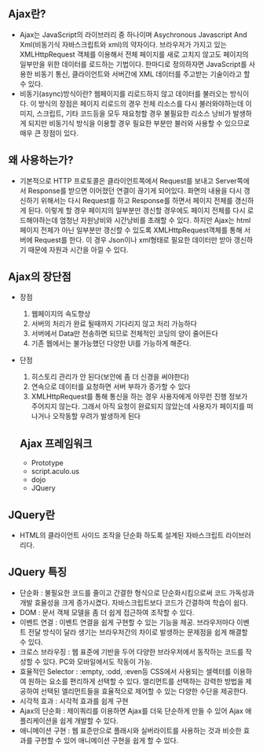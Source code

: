 ## Ajax란?
- Ajax는 JavaScript의 라이브러리 중 하나이며 Asychronous Javascript And Xml(비동기식 자바스크립트와 xml)의 약자이다. 브라우저가 가지고 있는 XMLHttpRequest 객체를 이용해서 전체 페이지를 새로 고치지 않고도 페이지의 일부만을 위한 데이터를 로드하는 기법이다. 한마디로 정의하자면 JavaScript를 사용한 비동기 통신, 클라이언트와 서버간에 XML 데이터를 주고받는 기술이라고 할 수 있다.
- 비동기(async)방식이란? 웹페이지를 리로드하지 않고 데이터를 불러오는 방식이다. 이 방식의 장점은 페이지 리로드의 경우 전체 리소스를 다시 불러와야하는데 이미지, 스크립트, 기타 코드등을 모두 재요청할 경우 불필요한 리소스 낭비가 발생하게 되지만 비동기식 방식을 이용할 경우 필요한 부분만 불러와 사용할 수 있으므로 매우 큰 장점이 있다.

## 왜 사용하는가?
- 기본적으로 HTTP 프로토콜은 클라이언트쪽에서 Request를 보내고 Server쪽에서 Response를 받으면 이어졌던 연결이 끊기게 되어있다. 화면의 내용을 다시 갱신하기 위해서는 다시 Request를 하고 Response를 하면서 페이지 전체를 갱신하게 된다. 이렇게 할 경우 페이지의 일부분만 갱신할 경우에도 페이지 전체를 다시 로드해야하는데 엄청난 자원낭비와 시간낭비를 초래할 수 있다. 하지만 Ajax는 html 페이지 전체가 아닌 일부분만 갱신할 수 있도록 XMLHttpRequest객체를 통해 서버에 Request를 한다. 이 경우 Json이나 xml형태로 필요한 데이터만 받아 갱신하기 때문에 자원과 시간을 아낄 수 있다.

## Ajax의 장단점
- 장점
  <ol>
    <li>웹페이지의 속도향상</li>
    <li>서버의 처리가 완료 될때까지 기다리지 않고 처리 가능하다</li>
    <li>서버에서 Data만 전송하면 되므로 전체적인 코딩의 양이 줄어든다</li>
    <li>기존 웹에서는 불가능했던 다양한 UI를 가능하게 해준다.</li>
  </ol>
- 단점
  <ol>
    <li>히스토리 관리가 안 된다(보안에 좀 더 신경을 써야한다)</li>
    <li>연속으로 데이터를 요청하면 서버 부하가 증가할 수 있다</li>
    <li>XMLHttpRequest를 통해 통신을 하는 경우 사용자에게 아무런 진행 정보가 주어지지 않는다. 그래서 아직 요청이 완료되지 않았는데 사용자가 페이지를 떠나거나 오작동할 우려가 발생하게 된다</li>
  </ol>
  
  ## Ajax 프레임워크
  - Prototype
  - script.aculo.us
  - dojo
  - JQuery

## JQuery란
- HTML의 클라이언트 사이드 조작을 단순화 하도록 설계된 자바스크립트 라이브러리다.

## JQuery 특징
<ul>
  <li>단순화 : 불필요한 코드를 줄이고 간결한 형식으로 단순화시킴으로써 코드 가독성과 개발 효율성을 크게 증가시켰다. 자바스크립트보다 코드가 간결하여 학습이 쉽다.</li>
  <li>DOM : 문서 객체 모델을 좀 더 쉽게 접근하여 조작할 수 있다.</li>
  <li>이벤트 연결 : 이벤트 연결을 쉽게 구현할 수 있는 기능을 제공. 브라우저마다 이벤트 전달 방식이 달라 생기는 브라우저간의 차이로 발생하는 문제점을 쉽게 해결할 수 있다.</li>
  <li>크로스 브라우징 : 웹 표준에 기반을 두어 다양한 브라우저에서 동작하는 코드를 작성할 수 있다. PC와 모바일에서도 작동이 가능.</li>
  <li>효율적인 Selector : :empty, :odd, :even등 CSS에서 사용되는 셀렉터를 이용하여 원하는 요소를 편리하게 선택할 수 있다. 엘리먼트를 선택하는 강력한 방법을 제공하여 선택된 엘리먼트들을 효율적으로 제어할 수 있는 다양한 수단을 제공한다.</li>
  <li>시각적 효과 : 시각적 효과를 쉽게 구현</li>
  <li>Ajax의 단순화 : 제이쿼리를 이용하면 Ajax를 더욱 단순하게 만들 수 있어 Ajax 애플리케이션을 쉽게 개발할 수 있다.</li>
  <li>애니메이션 구현 : 웹 표준만으로 플래시와 실버라이트를 사용하는 것과 비슷한 효과를 구현할 수 있어 애니메이션 구현을 쉽게 할 수 있다.</li>
</ul>
